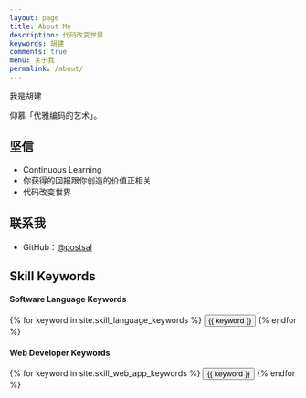 ```yaml
---
layout: page
title: About Me
description: 代码改变世界
keywords: 胡建
comments: true
menu: 关于我
permalink: /about/
---
```


我是胡建

仰慕「优雅编码的艺术」。

## 坚信

* Continuous Learning
* 你获得的回报跟你创造的价值正相关
* 代码改变世界

## 联系我

* GitHub：[@postsal](https://github.com/postasal)

## Skill Keywords

#### Software Language Keywords
<div class="btn-inline">
    {% for keyword in site.skill_language_keywords %}
    <button class="btn btn-outline" type="button">{{ keyword }}</button>
    {% endfor %}
</div>

#### Web Developer Keywords
<div class="btn-inline">
    {% for keyword in site.skill_web_app_keywords %}
    <button class="btn btn-outline" type="button">{{ keyword }}</button>
    {% endfor %}
</div>
